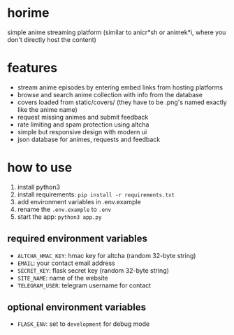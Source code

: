 # horime
simple anime streaming platform (similar to anicr\*sh or animek\*i, where you don't directly host the content) 

# features
- stream anime episodes by entering embed links from hosting platforms
- browse and search anime collection with info from the database
- covers loaded from static/covers/ (they have to be .png's named exactly like the anime name)
- request missing animes and submit feedback
- rate limiting and spam protection using altcha
- simple but responsive design with modern ui
- json database for animes, requests and feedback

# how to use
1. install python3
2. install requirements: `pip install -r requirements.txt`
3. add environment variables in .env.example
4. rename the `.env.example` to `.env`
5. start the app: `python3 app.py`

## required environment variables
- `ALTCHA_HMAC_KEY`: hmac key for altcha (random 32-byte string)
- `EMAIL`: your contact email address
- `SECRET_KEY`: flask secret key (random 32-byte string)
- `SITE_NAME`: name of the website
- `TELEGRAM_USER`: telegram username for contact

## optional environment variables
- `FLASK_ENV`: set to `development` for debug mode
